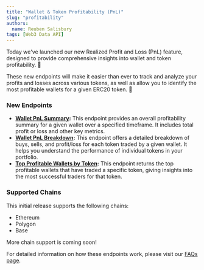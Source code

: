 ```yaml
---
title: "Wallet & Token Profitability (PnL)"
slug: "profitability"
authors:
  name: Reuben Salisbury
tags: [Web3 Data API]
---
```


Today we've launched our new Realized Profit and Loss (PnL) feature, designed to provide comprehensive insights into wallet and token profitability. 🎉 

<!-- truncate -->

These new endpoints will make it easier than ever to track and analyze your profits and losses across various tokens, as well as allow you to identify the most profitable wallets for a given ERC20 token. 🤩

### New Endpoints
- **[Wallet PnL Summary](https://docs.moralis.io/web3-data-api/evm/reference/wallet-api/get-wallet-profitability-summary?address=0xd8da6bf26964af9d7eed9e03e53415d37aa96045&chain=eth):** This endpoint provides an overall profitability summary for a given wallet over a specified timeframe. It includes total profit or loss and other key metrics.
- **[Wallet PnL Breakdown](https://docs.moralis.io/web3-data-api/evm/reference/wallet-api/get-wallet-profitability?address=0xd8da6bf26964af9d7eed9e03e53415d37aa96045&chain=eth&token_addresses=[]):** This endpoint offers a detailed breakdown of buys, sells, and profit/loss for each token traded by a given wallet. It helps you understand the performance of individual tokens in your portfolio.
- **[Top Profitable Wallets by Token](https://docs.moralis.io/web3-data-api/evm/reference/get-top-profitable-wallet-per-token?address=0x7c9f4c87d911613fe9ca58b579f737911aad2d43&days=all&chain=eth):** This endpoint returns the top profitable wallets that have traded a specific token, giving insights into the most successful traders for that token.

### Supported Chains
This initial release supports the following chains:
- Ethereum
- Polygon
- Base

More chain support is coming soon!

For detailed information on how these endpoints work, please visit our [FAQs page](/web3-data-api/evm/profitability-faqs).
